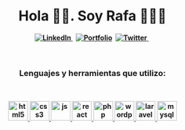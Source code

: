 <p>
  <h1 align="center"><b>Hola 👋🏽. Soy Rafa 👨🏽‍💻</h1>
</p>
<p align="center">
  <a href="https://www.linkedin.com/in/rafael-a-ortega-valderrama-ab7a1aa8/">
    <img src="https://img.shields.io/twitter/url?label=LinkedIn&logo=linkedin&style=social&url=https%3A%2F%2Fwww.linkedin.com%2Fin%2Frafael-a-ortega-valderrama-ab7a1aa8%2F" alt="LinkedIn" />
  </a>&nbsp;
  <a href="http://rafaelortegaweb.es"><img src="https://img.shields.io/badge/-Portafolio-green" alt="Portfolio" /></a>&nbsp;
  <a href="https://twitter.com/raortega8906"><img src="https://img.shields.io/twitter/url?label=Tweet&style=social&url=https%3A%2F%2Ftwitter.com%2Fraortega8906l"       alt="Twitter" />
  </a>&nbsp;
</p>

<br />
<p>
<h3 align="center"> Lenguajes y herramientas que utilizo:</h3>
</p>
<br />
<p align="center">
  <a href="#">
    <img src="https://cdn.jsdelivr.net/gh/devicons/devicon/icons/html5/html5-original.svg" alt="html5" width="40" height="40"/>
  </a>
  <a href="#">
    <img src="https://cdn.jsdelivr.net/gh/devicons/devicon/icons/css3/css3-original.svg" alt="css3" width="40" height="40"/>
  </a>
  <a href="#">
    <img src="https://cdn.jsdelivr.net/gh/devicons/devicon/icons/js/js-original.svg" alt="js" width="40" height="40"/>
  </a>
  <a href="#">
    <img src="https://cdn.jsdelivr.net/gh/devicons/devicon/icons/react/react-original.svg" alt="react" width="40" height="40"/>
  </a>
  <a href="#">
    <img src="https://cdn.jsdelivr.net/gh/devicons/devicon/icons/php/php-original.svg" alt="php" width="40" height="40"/>
  </a>
  <a href="#">
    <img src="https://cdn.jsdelivr.net/gh/devicons/devicon/icons/wordpress/wordpress-plain.svg" alt="wordpress" width="40" height="40"/>
  </a>
  <a href="#">
    <img src="https://cdn.jsdelivr.net/gh/devicons/devicon/icons/laravel/laravel-plain.svg" alt="laravel" width="40" height="40"/>
  </a>
  <a href="#">
    <img src="https://cdn.jsdelivr.net/gh/devicons/devicon/icons/mysql/mysql-original.svg" alt="mysql" width="40" height="40"/>
  </a>
  <!-- <a href="#">
    <img src="https://cdn.jsdelivr.net/gh/devicons/devicon/icons/ionos/ionos-original.svg" alt="ionos" width="40" height="40"/>
  </a> -->
</p>

<!--
**raortega8906/raortega8906** is a ✨ _special_ ✨ repository because its `README.md` (this file) appears on your GitHub profile.

Here are some ideas to get you started:

- 🔭 I’m currently working on ...
- 🌱 I’m currently learning ...
- 👯 I’m looking to collaborate on ...
- 🤔 I’m looking for help with ...
- 💬 Ask me about ...
- 📫 How to reach me: ...
- 😄 Pronouns: ...
- ⚡ Fun fact: ...
-->
